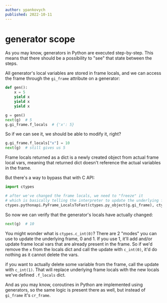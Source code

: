 ```yaml
---
author: ypankovych
published: 2022-10-11
---
```


# generator scope

As you may know, generators in Python are executed step-by-step. This means that there should be a possibility to "see" that state between the steps.

All generator's local variables are stored in frame locals, and we can access the frame through the `gi_frame` attribute on a generator:

```python
def gen():
    x = 5
    yield x
    yield x
    yield x

g = gen()
next(g)  # 5
g.gi_frame.f_locals  # {'x': 5}
```

So if we can see it, we should be able to modify it, right?

```python  {continue}
g.gi_frame.f_locals["x"] = 10
next(g)  # still gives us 5
```

Frame locals returned as a dict is a newly created object from actual frame local vars, meaning that returned dict doesn't reference the actual variables in the frame.

But there's a way to bypass that with C API:

```python  {continue}
import ctypes

# after we've changed the frame locals, we need to "freeze" it
# which is basically telling the interpreter to update the underlying frame based on newly added attributes
ctypes.pythonapi.PyFrame_LocalsToFast(ctypes.py_object(g.gi_frame), ctypes.c_int(0))
```

So now we can verify that the generator's locals have actually changed:

```python  {continue}
next(g)  # 10
```

You might wonder what is `ctypes.c_int(0)`? There are 2 "modes" you can use to update the underlying frame, 0 and 1. If you use 1, it'll add and/or update frame local vars that are already present in the frame. So if we'd remove the `x` from the locals dict and call the update with `c_int(0)`, it'd do nothing as it cannot delete the vars.

if you want to actually delete some variable from the frame, call the update with `c_int(1)`. That will replace underlying frame locals with the new locals we've defined `.f_locals` dict.

And as you may know, coroutines in Python are implemented using generators, so the same logic is present there as well, but instead of `gi_frame` it's `cr_frame`.
